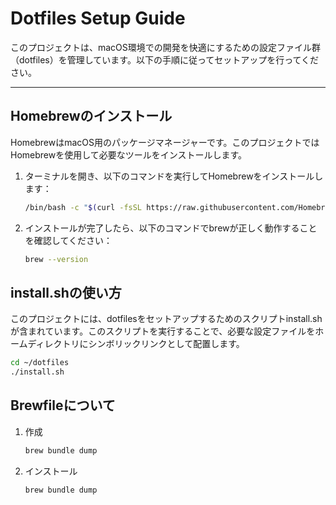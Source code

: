 # Dotfiles Setup Guide

このプロジェクトは、macOS環境での開発を快適にするための設定ファイル群（dotfiles）を管理しています。以下の手順に従ってセットアップを行ってください。

---

## **Homebrewのインストール**

HomebrewはmacOS用のパッケージマネージャーです。このプロジェクトではHomebrewを使用して必要なツールをインストールします。

1. ターミナルを開き、以下のコマンドを実行してHomebrewをインストールします：

   ```zsh
   /bin/bash -c "$(curl -fsSL https://raw.githubusercontent.com/Homebrew/install/master/install.sh)"
   ```

2. インストールが完了したら、以下のコマンドでbrewが正しく動作することを確認してください：

   ```zsh
   brew --version
   ```

## **install.shの使い方**

このプロジェクトには、dotfilesをセットアップするためのスクリプトinstall.shが含まれています。このスクリプトを実行することで、必要な設定ファイルをホームディレクトリにシンボリックリンクとして配置します。

   ```zsh
   cd ~/dotfiles
   ./install.sh
   ```

## **Brewfileについて**

1. 作成

   ```zsh
   brew bundle dump
   ```

2. インストール

   ```zsh
   brew bundle dump
   ```
